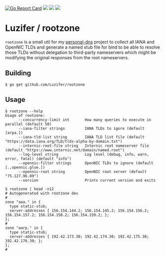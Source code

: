 [![Go Report Card](https://goreportcard.com/badge/github.com/Luzifer/rootzone)](https://goreportcard.com/report/github.com/Luzifer/rootzone)
![](https://badges.fyi/github/license/Luzifer/rootzone)
![](https://badges.fyi/github/downloads/Luzifer/rootzone)
![](https://badges.fyi/github/latest-release/Luzifer/rootzone)

# Luzifer / rootzone

`rootzone` is a small util for my [personal-dns](https://github.com/luzifer-docker/personal-dns) project to collect all IANA and OpenNIC TLDs and generate a named stub file for bind to be able to resolve those TLDs without delegation to third-party nameservers which might be modifying the original responses from the root nameservers.

## Building

```console
$ go get github.com/Luzifer/rootzone
```

## Usage

```console
$ rootzone --help
Usage of rootzone:
      --concurrency-limit int       How many queries to execute in parallel (default 50)
      --iana-filter strings         IANA TLDs to igore (default [arpa.])
      --iana-tld-list string        IANA TLD list file (default "https://data.iana.org/TLD/tlds-alpha-by-domain.txt")
      --internic-root-file string   Internic root nameserver file (default "https://www.internic.net/domain/named.root")
      --log-level string            Log level (debug, info, warn, error, fatal) (default "info")
      --opennic-filter strings      OpenNIC TLDs to ignore (default [.,opennic.glue.])
      --opennic-root string         OpenNIC root server (default "75.127.96.89")
      --version                     Prints current version and exits
```

```console
$ rootzone | head -n12
# Autogenerated with rootzone dev
#
zone "aaa." in {
  type static-stub;
  server-addresses { 156.154.144.2; 156.154.145.2; 156.154.156.2; 156.154.157.2; 156.154.158.2; 156.154.159.2; };
};
#
zone "aarp." in {
  type static-stub;
  server-addresses { 192.42.173.30; 192.42.174.30; 192.42.175.30; 192.42.176.30; };
};
#
```
